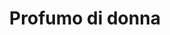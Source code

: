 ---
layout: post
title: Profumo di donna
director: Dino Risi
year: 1974
cover: https://images.mubicdn.net/images/film/23269/cache-15351-1612008029/image-w1280.jpg
---